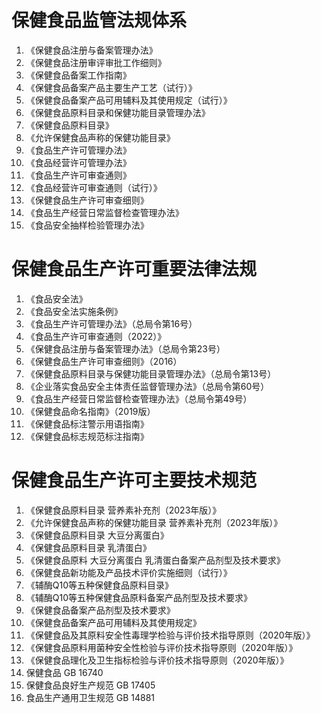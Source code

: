 # 保健食品监管法规体系
1. 《保健食品注册与备案管理办法》
2. 《保健食品注册审评审批工作细则》
3. 《保健食品备案工作指南》
4. 《保健食品备案产品主要生产工艺（试行）》
5. 《保健食品备案产品可用辅料及其使用规定（试行）》
6. 《保健食品原料目录和保健功能目录管理办法》
7. 《保健食品原料目录》
8. 《允许保健食品声称的保健功能目录》
9. 《食品生产许可管理办法》
10. 《食品经营许可管理办法》
11. 《食品生产许可审查通则》
12. 《食品经营许可审查通则（试行）》
13. 《保健食品生产许可审查细则》
14. 《食品生产经营日常监督检查管理办法》
15. 《食品安全抽样检验管理办法》
# 保健食品生产许可重要法律法规
1. 《食品安全法》
2. 《食品安全法实施条例》
3. 《食品生产许可管理办法》（总局令第16号）
4. 《食品生产许可审查通则（2022）》
5. 《保健食品注册与备案管理办法》（总局令第23号）
6. 《保健食品生产许可审查细则》（2016）
7. 《保健食品原料目录与保健功能目录管理办法》（总局令第13号）
8. 《企业落实食品安全主体责任监督管理办法》（总局令第60号）
9. 《食品生产经营日常监督检查管理办法》（总局令第49号）
10. 《保健食品命名指南》（2019版）
11. 《保健食品标注警示用语指南》
12. 《保健食品标志规范标注指南》
# 保健食品生产许可主要技术规范
1. 《保健食品原料目录 营养素补充剂（2023年版）》
2. 《允许保健食品声称的保健功能目录 营养素补充剂（2023年版）》
3. 《保健食品原料目录 大豆分离蛋白》
4. 《保健食品原料目录 乳清蛋白》
5. 《保健食品原料 大豆分离蛋白 乳清蛋白备案产品剂型及技术要求》
6. 《保健食品新功能及产品技术评价实施细则（试行）》
7. 《辅酶Q10等五种保健食品原料目录》
8. 《辅酶Q10等五种保健食品原料备案产品剂型及技术要求》
9. 《保健食品备案产品剂型及技术要求》
10. 《保健食品备案产品可用辅料及其使用规定》
11. 《保健食品及其原料安全性毒理学检验与评价技术指导原则（2020年版）》
12. 《保健食品原料用菌种安全性检验与评价技术指导原则（2020年版）》
13. 《保健食品理化及卫生指标检验与评价技术指导原则（2020年版）》
14. 保健食品 GB 16740
15. 保健食品良好生产规范 GB 17405
16. 食品生产通用卫生规范 GB 14881